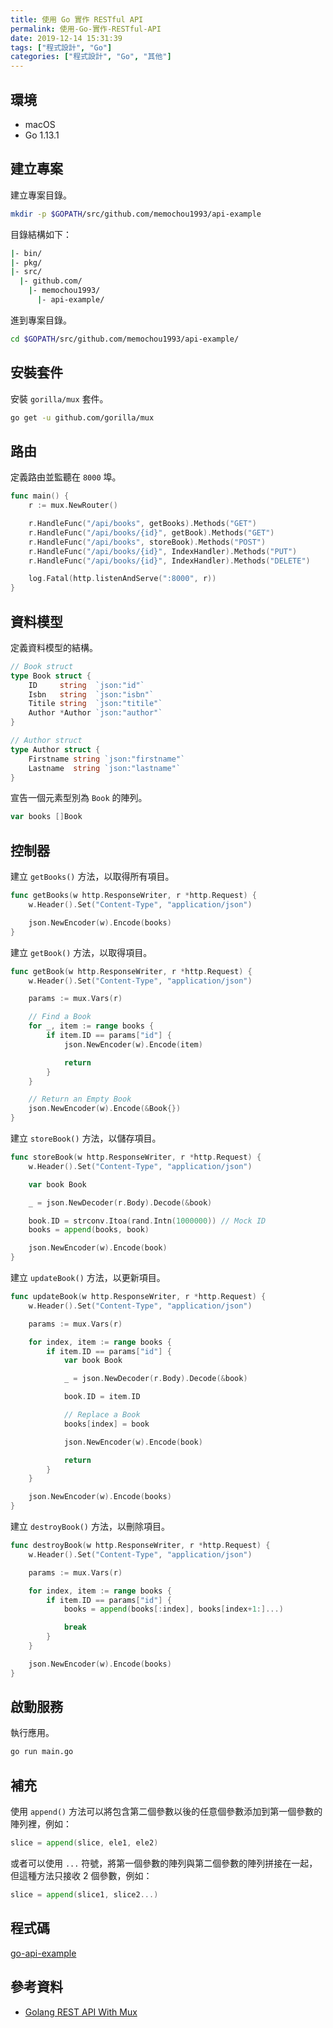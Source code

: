 ```yaml
---
title: 使用 Go 實作 RESTful API
permalink: 使用-Go-實作-RESTful-API
date: 2019-12-14 15:31:39
tags: ["程式設計", "Go"]
categories: ["程式設計", "Go", "其他"]
---
```


## 環境

- macOS
- Go 1.13.1

## 建立專案

建立專案目錄。

```BASH
mkdir -p $GOPATH/src/github.com/memochou1993/api-example
```

目錄結構如下：

```BASH
|- bin/
|- pkg/
|- src/
  |- github.com/
    |- memochou1993/
      |- api-example/
```

進到專案目錄。

```BASH
cd $GOPATH/src/github.com/memochou1993/api-example/
```

## 安裝套件

安裝 `gorilla/mux` 套件。

```BASH
go get -u github.com/gorilla/mux
```

## 路由

定義路由並監聽在 `8000` 埠。

```GO
func main() {
	r := mux.NewRouter()

	r.HandleFunc("/api/books", getBooks).Methods("GET")
	r.HandleFunc("/api/books/{id}", getBook).Methods("GET")
	r.HandleFunc("/api/books", storeBook).Methods("POST")
	r.HandleFunc("/api/books/{id}", IndexHandler).Methods("PUT")
	r.HandleFunc("/api/books/{id}", IndexHandler).Methods("DELETE")

	log.Fatal(http.listenAndServe(":8000", r))
}
```

## 資料模型

定義資料模型的結構。

```GO
// Book struct
type Book struct {
	ID     string  `json:"id"`
	Isbn   string  `json:"isbn"`
	Titile string  `json:"titile"`
	Author *Author `json:"author"`
}

// Author struct
type Author struct {
	Firstname string `json:"firstname"`
	Lastname  string `json:"lastname"`
}
```

宣告一個元素型別為 `Book` 的陣列。

```GO
var books []Book
```

## 控制器

建立 `getBooks()` 方法，以取得所有項目。

```GO
func getBooks(w http.ResponseWriter, r *http.Request) {
	w.Header().Set("Content-Type", "application/json")

	json.NewEncoder(w).Encode(books)
}
```

建立 `getBook()` 方法，以取得項目。

```GO
func getBook(w http.ResponseWriter, r *http.Request) {
	w.Header().Set("Content-Type", "application/json")

	params := mux.Vars(r)

	// Find a Book
	for _, item := range books {
		if item.ID == params["id"] {
			json.NewEncoder(w).Encode(item)

			return
		}
	}

	// Return an Empty Book
	json.NewEncoder(w).Encode(&Book{})
}
```

建立 `storeBook()` 方法，以儲存項目。

```GO
func storeBook(w http.ResponseWriter, r *http.Request) {
	w.Header().Set("Content-Type", "application/json")

	var book Book

	_ = json.NewDecoder(r.Body).Decode(&book)

	book.ID = strconv.Itoa(rand.Intn(1000000)) // Mock ID
	books = append(books, book)

	json.NewEncoder(w).Encode(book)
}
```

建立 `updateBook()` 方法，以更新項目。

```GO
func updateBook(w http.ResponseWriter, r *http.Request) {
	w.Header().Set("Content-Type", "application/json")

	params := mux.Vars(r)

	for index, item := range books {
		if item.ID == params["id"] {
			var book Book

			_ = json.NewDecoder(r.Body).Decode(&book)

			book.ID = item.ID

			// Replace a Book
			books[index] = book

			json.NewEncoder(w).Encode(book)

			return
		}
	}

	json.NewEncoder(w).Encode(books)
}
```

建立 `destroyBook()` 方法，以刪除項目。

```GO
func destroyBook(w http.ResponseWriter, r *http.Request) {
	w.Header().Set("Content-Type", "application/json")

	params := mux.Vars(r)

	for index, item := range books {
		if item.ID == params["id"] {
			books = append(books[:index], books[index+1:]...)

			break
		}
	}

	json.NewEncoder(w).Encode(books)
}
```

## 啟動服務

執行應用。

```BASH
go run main.go
```

## 補充

使用 `append()` 方法可以將包含第二個參數以後的任意個參數添加到第一個參數的陣列裡，例如：

```GO
slice = append(slice, ele1, ele2)
```

或者可以使用 `...` 符號，將第一個參數的陣列與第二個參數的陣列拼接在一起，但這種方法只接收 2 個參數，例如：

```GO
slice = append(slice1, slice2...)
```

## 程式碼

[go-api-example](https://github.com/memochou1993/go-api-example)

## 參考資料

- [Golang REST API With Mux](https://www.youtube.com/watch?v=SonwZ6MF5BE)
